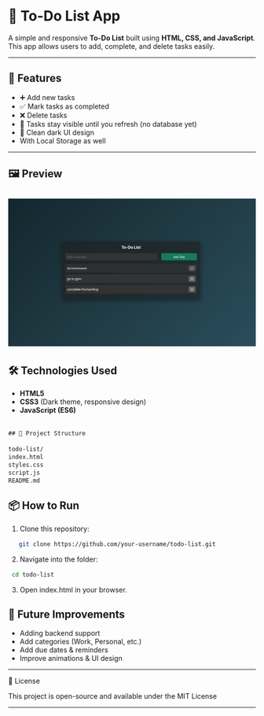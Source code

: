 # 📝 To-Do List App

A simple and responsive **To-Do List** built using **HTML, CSS, and JavaScript**.  
This app allows users to add, complete, and delete tasks easily.

---

## 🚀 Features

- ➕ Add new tasks
- ✅ Mark tasks as completed
- ❌ Delete tasks
- 💾 Tasks stay visible until you refresh (no database yet)
- 🎨 Clean dark UI design
- With Local Storage as well

---

## 🖼️ Preview

## ![App Screenshot](screenshot.png)

## 🛠️ Technologies Used

- **HTML5**
- **CSS3** (Dark theme, responsive design)
- **JavaScript (ES6)**
  
```

## 📂 Project Structure

todo-list/
index.html
styles.css
script.js
README.md

```

## 📦 How to Run

1. Clone this repository:

```bash
   git clone https://github.com/your-username/todo-list.git
```

2. Navigate into the folder:

```bash
 cd todo-list
```

3. Open index.html in your browser.

## 🌟 Future Improvements
- Adding backend support  
- Add categories (Work, Personal, etc.)  
- Add due dates & reminders  
- Improve animations & UI design  
---

📜 License

This project is open-source and available under the MIT License

---
